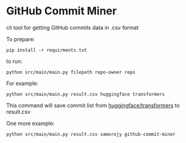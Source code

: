 # GitHub Commit Miner

cli tool for getting GitHub commits data in .csv format

To prepare:

`pip install -r requirments.txt`

to run:

`python src/main/main.py filepath repo-owner repo`

For example:

`python src/main/main.py result.csv huggingface transformers`

This command will save commit list from [huggingface/transformers](https://github.com/huggingface/transformers) to
result.csv

One more example:

`python src/main/main.py result.csv samorojy github-commit-miner`